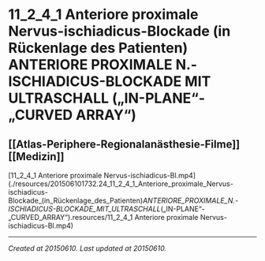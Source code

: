 # 11_2_4_1 Anteriore proximale Nervus-ischiadicus-Blockade (in Rückenlage des Patienten) ANTERIORE PROXIMALE N.-ISCHIADICUS-BLOCKADE MIT ULTRASCHALL („IN-PLANE“-„CURVED ARRAY“)
 [[Atlas-Periphere-Regionalanästhesie-Filme]] [[Medizin]] 
---



[11\_2\_4\_1 Anteriore proximale Nervus-ischiadicus-Bl.mp4](./resources/201506101732.24_11_2_4_1_Anteriore_proximale_Nervus-ischiadicus-Blockade_(in_Rückenlage_des_Patienten)_ANTERIORE_PROXIMALE_N.-ISCHIADICUS-BLOCKADE_MIT_ULTRASCHALL_(„IN-PLANE“-„CURVED_ARRAY“).resources/11_2_4_1 Anteriore proximale Nervus-ischiadicus-Bl.mp4)

---

_Created at 20150610._
_Last updated at 20150610._




